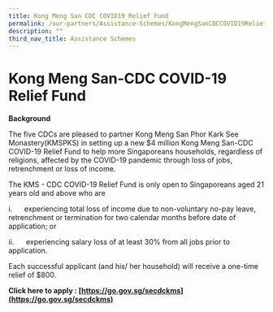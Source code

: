 ```yaml
---
title: Kong Meng San CDC COVID19 Relief Fund
permalink: /our-partners/Assistance-Schemes/KongMengSanCDCCOVID19ReliefFund
description: ""
third_nav_title: Assistance Schemes
---
```


Kong Meng San-CDC COVID-19 Relief Fund
======================================

**Background**

The five CDCs are pleased to partner Kong Meng San Phor Kark See Monastery(KMSPKS) in setting up a new $4 million Kong Meng San-CDC COVID-19 Relief Fund to help more Singaporeans households, regardless of religions, affected by the COVID-19 pandemic through loss of jobs, retrenchment or loss of income.

The KMS - CDC COVID-19 Relief Fund is only open to Singaporeans aged 21 years old and above who are

i.      experiencing total loss of income due to non-voluntary no-pay leave, retrenchment or termination for two calendar months before date of application; or

ii.      experiencing salary loss of at least 30% from all jobs prior to application.

Each successful applicant (and his/ her household) will receive a one-time relief of $800.

**Click here to apply : [https://go.gov.sg/secdckms](https://go.gov.sg/secdckms)**